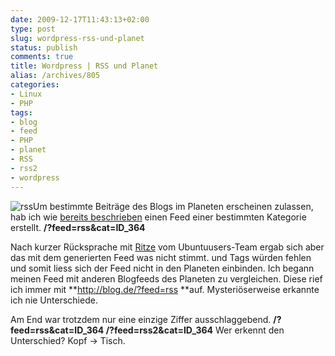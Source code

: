 ```yaml
---
date: 2009-12-17T11:43:13+02:00
type: post
slug: wordpress-rss-und-planet
status: publish
comments: true
title: Wordpress | RSS und Planet
alias: /archives/805
categories:
- Linux
- PHP
tags:
- blog
- feed
- PHP
- planet
- RSS
- rss2
- wordpress
---
```


![rss](/uploads/2009/12/rss.gif)Um bestimmte Beiträge des Blogs im Planeten erscheinen zulassen, hab ich wie [bereits beschrieben](/?p=752) einen Feed einer bestimmten Kategorie erstellt.
**/?feed=rss&cat=ID_364**

Nach kurzer Rücksprache mit [Ritze](http://ubuntuusers.de/user/Ritze/) vom Ubuntuusers-Team ergab sich aber das mit dem generierten Feed was nicht stimmt. **<published>** und **<updated>** Tags würden fehlen und somit liess sich der Feed nicht in den Planeten einbinden. Ich begann meinen Feed mit anderen Blogfeeds des Planeten zu vergleichen. Diese rief ich immer mit **http://blog.de/?feed=rss **auf. Mysteriöserweise erkannte ich nie Unterschiede.

Am End war trotzdem nur eine einzige Ziffer ausschlaggebend.
**/?feed=rss&cat=ID_364
/?feed=rss2&cat=ID_364**
Wer erkennt den Unterschied?
Kopf -> Tisch.
